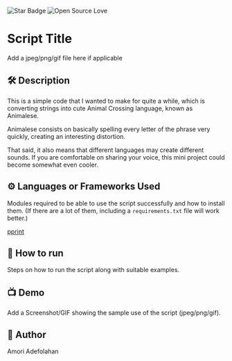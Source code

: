 <!--Please do not remove this part-->
![Star Badge](https://img.shields.io/static/v1?label=%F0%9F%8C%9F&message=If%20Useful&style=style=flat&color=BC4E99)
![Open Source Love](https://badges.frapsoft.com/os/v1/open-source.svg?v=103)

# Script Title

Add a jpeg/png/gif file here if applicable

<!--An image is an illustration for your project, the tip here is using your sense of humour as much as you can :D 

You can copy paste my markdown photo insert as following:
<p align="center">
<img src="your-source-is-here" width=40% height=40%>
-->

## 🛠️ Description
<!--Remove the below lines and add yours -->
This is a simple code that I wanted to make for quite a while, which is converting strings into cute Animal Crossing language, known as Animalese.

Animalese consists on basically spelling every letter of the phrase very quickly, creating an interesting distortion.

That said, it also means that different languages may create different sounds. If you are comfortable on sharing your voice, this mini project could become somewhat even cooler.

## ⚙️ Languages or Frameworks Used
<!--Remove the below lines and add yours -->
Modules required to be able to use the script successfully
and how to install them.
(If there are a lot of them, including a `requirements.txt` file will work better.)

[pprint](https://docs.python.org/3/library/pprint.html)



## 🌟 How to run
<!--Remove the below lines and add yours -->
Steps on how to run the script along with suitable examples.

## 📺 Demo
Add a Screenshot/GIF showing the sample use of the script (jpeg/png/gif).

## 🤖 Author
<!--Remove the below lines and add yours -->

Amori Adefolahan 
